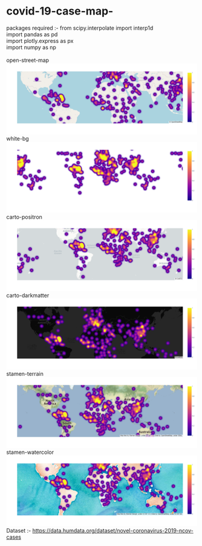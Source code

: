# covid-19-case-map-

packages required :-
from scipy.interpolate import interp1d <br/>
import pandas as pd <br/>
import plotly.express as px <br/>
import numpy as np <br/>
<br/>
open-street-map
![](https://github.com/SagarB0310/covid-19-case-map-/blob/main/newplot%20(1).png)
<br/>
white-bg
![](https://github.com/SagarB0310/covid-19-case-map-/blob/main/newplot%20(2).png)
<br/>
carto-positron
![](https://github.com/SagarB0310/covid-19-case-map-/blob/main/newplot%20(3).png)
<br/>
carto-darkmatter
![](https://github.com/SagarB0310/covid-19-case-map-/blob/main/newplot%20(4).png)
<br/>
stamen-terrain
![](https://github.com/SagarB0310/covid-19-case-map-/blob/main/newplot%20(5).png)
<br/>
stamen-watercolor
![](https://github.com/SagarB0310/covid-19-case-map-/blob/main/newplot%20(6).png)
<br/>
Dataset :-
https://data.humdata.org/dataset/novel-coronavirus-2019-ncov-cases
